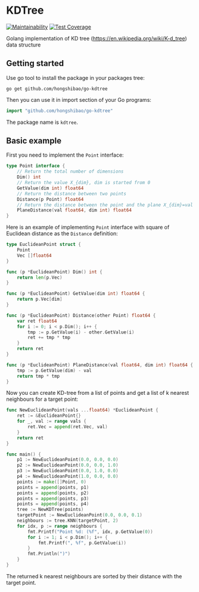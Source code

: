 # KDTree
[![Maintainability](https://api.codeclimate.com/v1/badges/68ed481fb60be91970b8/maintainability)](https://codeclimate.com/github/hongshibao/go-kdtree/maintainability)
[![Test Coverage](https://api.codeclimate.com/v1/badges/68ed481fb60be91970b8/test_coverage)](https://codeclimate.com/github/hongshibao/go-kdtree/test_coverage)

Golang implementation of KD tree (https://en.wikipedia.org/wiki/K-d_tree) data structure

## Getting started

Use go tool to install the package in your packages tree:
```
go get github.com/hongshibao/go-kdtree
```
Then you can use it in import section of your Go programs:
```go
import "github.com/hongshibao/go-kdtree"
```
The package name is ```kdtree```.

## Basic example

First you need to implement the ```Point``` interface:
```go
type Point interface {
	// Return the total number of dimensions
	Dim() int
	// Return the value X_{dim}, dim is started from 0
	GetValue(dim int) float64
	// Return the distance between two points
	Distance(p Point) float64
	// Return the distance between the point and the plane X_{dim}=val
	PlaneDistance(val float64, dim int) float64
}
```
Here is an example of implementing ```Point``` interface with square of Euclidean distance as the ```Distance``` definition:
```go
type EuclideanPoint struct {
	Point
	Vec []float64
}

func (p *EuclideanPoint) Dim() int {
	return len(p.Vec)
}

func (p *EuclideanPoint) GetValue(dim int) float64 {
	return p.Vec[dim]
}

func (p *EuclideanPoint) Distance(other Point) float64 {
	var ret float64
	for i := 0; i < p.Dim(); i++ {
		tmp := p.GetValue(i) - other.GetValue(i)
		ret += tmp * tmp
	}
	return ret
}

func (p *EuclideanPoint) PlaneDistance(val float64, dim int) float64 {
	tmp := p.GetValue(dim) - val
	return tmp * tmp
}
```
Now you can create KD-tree from a list of points and get a list of k nearest neighbours for a target point:
```go
func NewEuclideanPoint(vals ...float64) *EuclideanPoint {
	ret := &EuclideanPoint{}
	for _, val := range vals {
		ret.Vec = append(ret.Vec, val)
	}
	return ret
}

func main() {
	p1 := NewEuclideanPoint(0.0, 0.0, 0.0)
	p2 := NewEuclideanPoint(0.0, 0.0, 1.0)
	p3 := NewEuclideanPoint(0.0, 1.0, 0.0)
	p4 := NewEuclideanPoint(1.0, 0.0, 0.0)
	points := make([]Point, 0)
	points = append(points, p1)
	points = append(points, p2)
	points = append(points, p3)
	points = append(points, p4)
	tree := NewKDTree(points)
	targetPoint := NewEuclideanPoint(0.0, 0.0, 0.1)
	neighbours := tree.KNN(targetPoint, 2)
	for idx, p := range neighbours {
		fmt.Printf("Point %d: (%f", idx, p.GetValue(0))
		for i := 1; i < p.Dim(); i++ {
			fmt.Printf(", %f", p.GetValue(i))
		}
		fmt.Println(")")
	}
}
```
The returned k nearest neighbours are sorted by their distance with the target point.
